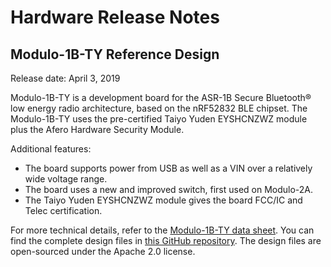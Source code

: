 # Hardware Release Notes

## Modulo-1B-TY Reference Design

Release date: April 3, 2019

Modulo-1B-TY is a development board for the ASR-1B Secure Bluetooth® low energy radio architecture, based on the nRF52832 BLE chipset. The Modulo-1B-TY uses the pre-certified Taiyo Yuden EYSHCNZWZ module plus the Afero Hardware Security Module.

Additional features:

- The board supports power from USB as well as a VIN over a relatively wide voltage range.
- The board uses a new and improved switch, first used on Modulo-2A.
- The Taiyo Yuden EYSHCNZWZ module gives the board FCC/IC and Telec certification.

For more technical details, refer to the [Modulo-1B-TY data sheet](https://developer.afero.io/Modulo1BTYDataSheet). You can find the complete design files in [this GitHub repository](https://github.com/aferodeveloper/Modulo-1B-TY). The design files are open-sourced under the Apache 2.0 license.